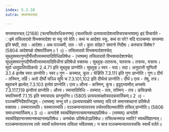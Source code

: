 ```yaml
---
index: 5.3.10
sutra: सप्तम्यास्त्रल्

---
```

 सप्तम्यास्त्रल् (2168) (त्रल्त्रसिलोरधिकरणम्) (त्रल्तसिलोः प्रत्ययत्वादेशत्वविचारकभाष्यम्) इदं विचार्यते - ःइमे तसिलादयो विभक्त्यादेशा वा स्युः परे वेति। कथं च आदेशाः स्युः, कथं वा परे? यदि पञ्ञ्चम्याः सप्तम्याः इति षष्ठी, तदा - आदेशाः। अथ पञ्ञ्चमी, ततः - परे। कुतः संदेहः? समानो निर्देशः। कश्चात्र विशेषः? (5804 आदेशपक्षे दोषवार्तिकम्॥ 1 ॥) - तसिलादयो विभक्त्यादेशाश्चेत् सुब्लुक्स्वरगुणदीर्घैत्त्वौत्त्वस्मायादिविधिप्रतिषेधः - (भाष्यम्) तसिलादयो विभक्त्यादेशाश्चेत् सुव्लुक्स्वरगुणदीर्घैत्त्वौत्त्वस्मायादिविधीनां प्रतिषेधो वक्तव्यः। सुब्लुक्-ततस्त्यः, यतस्त्यः। तत्रत्यः, यत्रत्यः। सुपो धातुप्रातिपदिकयोः 2.4.71 इति सुब्लुक् प्राप्नोति। सुब्लुक्॥ स्वर - यदा। तदा। अनुदात्तौ सुप्पितौ 3.1.4 इत्येष स्वरः प्राप्नोति। स्वर॥ गुण - कस्मात्, कुतः। घेर्ङिति 7.3.111 इति गुणः प्राप्नोति। गुण॥ दीर्घ - तस्मिन्, तर्हि। अतो दीर्घो यञ्ञि सुपि च 7.3.101,102 इति दीर्घत्वं प्राप्नोति। दीर्घ॥ एत्व - तेषु, तत्र। बहुवचने झल्येत् 7.3.103 इत्येवं प्राप्नोति। एत्व॥ औत्त्व - कस्मिन्, कुत्र। इदुद्भ्यामौत् अच्चघेः 7.3.117,119 इत्यौत्वं प्राप्नोति। औत्त्व। स्मायादिविधिः - तस्मात् - ततः, तस्मिन् - तत्र। ङसिङ्योः स्मात्स्मिनौ 7.1.15 इति स्मायादयः प्राप्नुवन्ति॥ (5805 प्रत्ययत्वपक्षोपपादकवार्तिकम्॥ 2 ॥) - पञ्ञ्चमीनिर्देशात्सिद्धम् - (भाष्यम्) सन्तु परे॥ (प्रत्ययत्वाक्षेपे भाष्यम्) यदि परे समानशब्दानां प्रतिषेधो वक्तव्यः। तस्मात्तस्यति। यस्मात्तस्यति। पञ्ञ्चम्यन्तात्परस्य तसेस्तसिल्भवतीति तसिल् प्राप्नोति॥ (5806 समाधानवार्तिकम्॥ 3 ॥) - अनादेशे स्वार्थविज्ञानात्समानशब्दाप्रतिषेधः - (भाष्यम्) अनादेशे स्वार्थविज्ञानात्समानशब्दानामप्रतिषेधः। अनर्थकः प्रतिषेधोऽप्रतिषेधः। तसिल्कस्मान्न भवति? स्वार्थविज्ञानात्। पञ्ञ्चम्यन्तात्परस्य तसेः स्वार्थे वर्तमानस्य तसिला भवितव्यम्। न चात्र पञ्ञ्चम्यन्तात्परस्तसिः स्वार्थे वर्तते॥ 